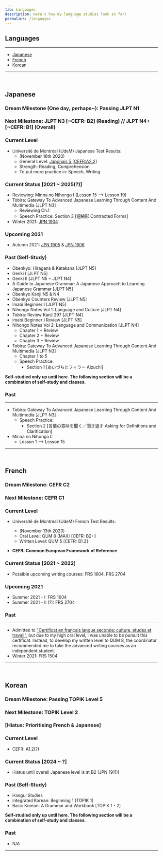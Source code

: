 ```yaml
---
tab: Languages
description: Here's how my language studies look so far!
permalink: /languages
---
```


## Languages

---

- [Japanese](#japanese)
- [French](#french)
- [Korean](#korean)

---

 
## Japanese
### Dream Milestone (One day, perhaps~): Passing JLPT N1
### Next Milestone: JLPT N3 [~CEFR: B2] (Reading) // JLPT N4+ [~CEFR: B1] (Overall)

### Current Level
- Université de Montréal (UdeM) Japanese Test Results:
	- (November 16th 2020)
	- General Level: [Japonais 5 [CEFR:A2.2]](https://centre-de-langues.umontreal.ca/cours-et-horaires/cours/japonais/#c109338)
	- Strength: Reading, Comprehension
	- To put more practice in: Speech, Writing

### Current Status [2021 ~ 2025(?)]
- Reviewing: Minna no Nihongo I (Lesson 15 --> Lesson 19)
- Tobira: Gateway To Advanced Japanese Learning Through Content And Multimedia [JLPT N3]
  - Reviewing Ch.1
  - Speech Practice: Section 3 [短縮形 Contracted Forms]
- Winter 2021: [JPN 1904](https://admission.umontreal.ca/cours-et-horaires/cours/jpn-1904/)

### Upcoming 2021
- Autumn 2021: [JPN 1905](https://admission.umontreal.ca/cours-et-horaires/cours/jpn-1905/) & [JPN 1906](https://admission.umontreal.ca/cours-et-horaires/cours/jpn-1906/)

### Past (Self-Study)
- Obenkyo: Hiragana & Katakana [JLPT N5]
- Genki I [JLPT N5]
- Genki II [JLPT N5 ~ JLPT N4]
- A Guide to Japanese Grammar: A Japanese Approach to Learning Japanese Grammar [JLPT N5]
- Obenkyo Kanji N5 & N4
- Obenkyo Counters Review [JLPT N5]
- Imabi Beginner I [JLPT N5]
- Nihongo Notes Vol 1: Language and Culture [JLPT N4]
- Tobira: Review Kanji 297 [JLPT N4]
- Imabi Beginner I Review [JLPT N5]
- Nihongo Notes Vol 2: Language and Communication [JLPT N4]
  - Chapter 1 + Review
  - Chapter 2 + Review
  - Chapter 3 + Review
- Tobira: Gateway To Advanced Japanese Learning Through Content And Multimedia [JLPT N3]
  - Chapter 1 to 5
  - Speech Practice: 
    - Section 1 [あいづちとフィラー Aizuchi]
    
**Self-studied only up until here. The following section will be a combination of self-study and classes.**

### Past
---
- Tobira: Gateway To Advanced Japanese Learning Through Content And Multimedia [JLPT N3]
  - Speech Practice: 
    - Section 2 [言葉の意味を聞く／聞き返す Asking for Definitions and Clarification]
- Minna no Nihongo I:
  -  Lesson 1 --> Lesson 15

---

 
## French
### Dream Milestone: CEFR C2
### Next Milestone: CEFR C1

### Current Level
- Université de Montréal (UdeM) French Test Results:
  - (November 13th 2020)
  - Oral Level: QUM 8 (MAX) [CEFR: B2+]
  - Written Level: QUM 5 [CEFR: B1.2]

- **CEFR: Common European Framework of Reference**

### Current Status [2021 ~ 2022]
- Possible upcoming writing courses: FRS 1604, FRS 2704

### Upcoming 2021
- Summer 2021 - I: FRS 1604
- Summer 2021 - II (?): FRS 2704

### Past
---
- Admitted to ["Certificat en français langue seconde: culture, études et travail"](https://admission.umontreal.ca/programmes/certificat-en-francais-langue-seconde-culture-etudes-et-travail/presentation/), but due to my high oral level, I was unable to be pursuit this certificat. Instead, to develop my written level to QUM 8, the coordinator recommended me to take the advanced writing courses as an independent student.
- Winter 2021: FRS 1504

---
 

## Korean
### Dream Milestone: Passing TOPIK Level 5 
### Next Milestone: TOPIK Level 2
### [Hiatus: Prioritising French & Japanese]

### Current Level
- CEFR: A1.2(?)

### Current Status [2024 ~ ?]
- Hiatus until overall Japanese level is at B2 (JPN 1911)!

### Past (Self-Study)
- Hangul Studies
- Integrated Korean: Beginning 1 [TOPIK 1]
- Basic Korean: A Grammar and Workbook [TOPIK 1 - 2]

**Self-studied only up until here. The following section will be a combination of self-study and classes.**
### Past
- N/A

---

 

